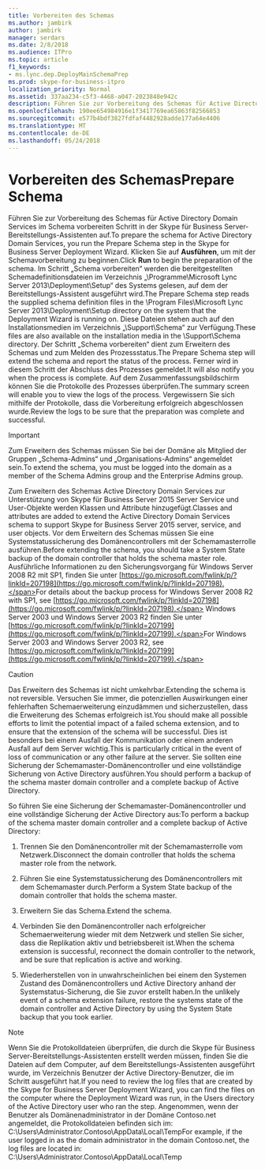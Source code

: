 ```yaml
---
title: Vorbereiten des Schemas
ms.author: jambirk
author: jambirk
manager: serdars
ms.date: 2/8/2018
ms.audience: ITPro
ms.topic: article
f1_keywords:
- ms.lync.dep.DeployMainSchemaPrep
ms.prod: skype-for-business-itpro
localization_priority: Normal
ms.assetid: 337aa234-c5f3-4468-a047-2023848e942c
description: Führen Sie zur Vorbereitung des Schemas für Active Directory Domain Services im Schema vorbereiten Schritt in der Skype für Business Server-Bereitstellungs-Assistenten auf. Klicken Sie auf Ausführen, um die Vorbereitung des Schemas beginnen. Der Schritt Schema vorbereiten liest Definitionsdateien bereitgestellte Schema in das Verzeichnis/Program Files/Microsoft Lync Server 2013/Bereitstellung/Setup auf dem System, das den Bereitstellungs-Assistenten ausgeführt wird. Diese Dateien sind auch verfügbar, auf dem Installationsmedium im Verzeichnis Support-Schema. Der Schritt „Schema vorbereiten“ dient zum Erweitern des Schemas und zum Melden des Prozessstatus. Ferner wird in diesem Schritt der Abschluss des Prozesses gemeldet. Auf dem Zusammenfassungsbildschirm können Sie die Protokolle des Prozesses überprüfen. Vergewissern Sie sich mithilfe der Protokolle, dass die Vorbereitung erfolgreich abgeschlossen wurde.
ms.openlocfilehash: 190ee654984916e1f3417769ea65863f82566853
ms.sourcegitcommit: e577b4bdf3827fdfaf4482928adde177a64e4406
ms.translationtype: MT
ms.contentlocale: de-DE
ms.lasthandoff: 05/24/2018
---
```

# <a name="prepare-schema"></a><span data-ttu-id="e05c3-110">Vorbereiten des Schemas</span><span class="sxs-lookup"><span data-stu-id="e05c3-110">Prepare Schema</span></span>
 
<span data-ttu-id="e05c3-111">Führen Sie zur Vorbereitung des Schemas für Active Directory Domain Services im Schema vorbereiten Schritt in der Skype für Business Server-Bereitstellungs-Assistenten auf.</span><span class="sxs-lookup"><span data-stu-id="e05c3-111">To prepare the schema for Active Directory Domain Services, you run the Prepare Schema step in the Skype for Business Server Deployment Wizard.</span></span> <span data-ttu-id="e05c3-112">Klicken Sie auf **Ausführen**, um mit der Schemavorbereitung zu beginnen.</span><span class="sxs-lookup"><span data-stu-id="e05c3-112">Click **Run** to begin the preparation of the schema.</span></span> <span data-ttu-id="e05c3-113">Im Schritt „Schema vorbereiten“ werden die bereitgestellten Schemadefinitionsdateien im Verzeichnis „\Programme\Microsoft Lync Server 2013\Deployment\Setup“ des Systems gelesen, auf dem der Bereitstellungs-Assistent ausgeführt wird.</span><span class="sxs-lookup"><span data-stu-id="e05c3-113">The Prepare Schema step reads the supplied schema definition files in the \Program Files\Microsoft Lync Server 2013\Deployment\Setup directory on the system that the Deployment Wizard is running on.</span></span> <span data-ttu-id="e05c3-114">Diese Dateien stehen auch auf den Installationsmedien im Verzeichnis „\Support\Schema“ zur Verfügung.</span><span class="sxs-lookup"><span data-stu-id="e05c3-114">These files are also available on the installation media in the \Support\Schema directory.</span></span> <span data-ttu-id="e05c3-115">Der Schritt „Schema vorbereiten“ dient zum Erweitern des Schemas und zum Melden des Prozessstatus.</span><span class="sxs-lookup"><span data-stu-id="e05c3-115">The Prepare Schema step will extend the schema and report the status of the process.</span></span> <span data-ttu-id="e05c3-116">Ferner wird in diesem Schritt der Abschluss des Prozesses gemeldet.</span><span class="sxs-lookup"><span data-stu-id="e05c3-116">It will also notify you when the process is complete.</span></span> <span data-ttu-id="e05c3-117">Auf dem Zusammenfassungsbildschirm können Sie die Protokolle des Prozesses überprüfen.</span><span class="sxs-lookup"><span data-stu-id="e05c3-117">The summary screen will enable you to view the logs of the process.</span></span> <span data-ttu-id="e05c3-118">Vergewissern Sie sich mithilfe der Protokolle, dass die Vorbereitung erfolgreich abgeschlossen wurde.</span><span class="sxs-lookup"><span data-stu-id="e05c3-118">Review the logs to be sure that the preparation was complete and successful.</span></span>
  
> [!IMPORTANT]
> <span data-ttu-id="e05c3-119">Zum Erweitern des Schemas müssen Sie bei der Domäne als Mitglied der Gruppen „Schema-Admins“ und „Organisations-Admins“ angemeldet sein.</span><span class="sxs-lookup"><span data-stu-id="e05c3-119">To extend the schema, you must be logged into the domain as a member of the Schema Admins group and the Enterprise Admins group.</span></span> 
  
<span data-ttu-id="e05c3-120">Zum Erweitern des Schemas Active Directory Domain Services zur Unterstützung von Skype für Business Server 2015 Server Service und User-Objekte werden Klassen und Attribute hinzugefügt.</span><span class="sxs-lookup"><span data-stu-id="e05c3-120">Classes and attributes are added to extend the Active Directory Domain Services schema to support Skype for Business Server 2015 server, service, and user objects.</span></span> <span data-ttu-id="e05c3-121">Vor dem Erweitern des Schemas müssen Sie eine Systemstatussicherung des Domänencontrollers mit der Schemamasterrolle ausführen.</span><span class="sxs-lookup"><span data-stu-id="e05c3-121">Before extending the schema, you should take a System State backup of the domain controller that holds the schema master role.</span></span> <span data-ttu-id="e05c3-122">Ausführliche Informationen zu den Sicherungsvorgang für Windows Server 2008 R2 mit SP1, finden Sie unter [https://go.microsoft.com/fwlink/p/?linkId=207198](https://go.microsoft.com/fwlink/p/?linkId=207198).</span><span class="sxs-lookup"><span data-stu-id="e05c3-122">For details about the backup process for Windows Server 2008 R2 with SP1, see [https://go.microsoft.com/fwlink/p/?linkId=207198](https://go.microsoft.com/fwlink/p/?linkId=207198).</span></span> <span data-ttu-id="e05c3-123">Windows Server 2003 und Windows Server 2003 R2 finden Sie unter [https://go.microsoft.com/fwlink/p/?linkId=207199](https://go.microsoft.com/fwlink/p/?linkId=207199).</span><span class="sxs-lookup"><span data-stu-id="e05c3-123">For Windows Server 2003 and Windows Server 2003 R2, see [https://go.microsoft.com/fwlink/p/?linkId=207199](https://go.microsoft.com/fwlink/p/?linkId=207199).</span></span>
  
> [!CAUTION]
> <span data-ttu-id="e05c3-124">Das Erweitern des Schemas ist nicht umkehrbar.</span><span class="sxs-lookup"><span data-stu-id="e05c3-124">Extending the schema is not reversible.</span></span> <span data-ttu-id="e05c3-125">Versuchen Sie immer, die potenziellen Auswirkungen einer fehlerhaften Schemaerweiterung einzudämmen und sicherzustellen, dass die Erweiterung des Schemas erfolgreich ist.</span><span class="sxs-lookup"><span data-stu-id="e05c3-125">You should make all possible efforts to limit the potential impact of a failed schema extension, and to ensure that the extension of the schema will be successful.</span></span> <span data-ttu-id="e05c3-126">Dies ist besonders bei einem Ausfall der Kommunikation oder einem anderen Ausfall auf dem Server wichtig.</span><span class="sxs-lookup"><span data-stu-id="e05c3-126">This is particularly critical in the event of loss of communication or any other failure at the server.</span></span> <span data-ttu-id="e05c3-127">Sie sollten eine Sicherung der Schemamaster-Domänencontroller und eine vollständige Sicherung von Active Directory ausführen.</span><span class="sxs-lookup"><span data-stu-id="e05c3-127">You should perform a backup of the schema master domain controller and a complete backup of Active Directory.</span></span> 
  
<span data-ttu-id="e05c3-128">So führen Sie eine Sicherung der Schemamaster-Domänencontroller und eine vollständige Sicherung der Active Directory aus:</span><span class="sxs-lookup"><span data-stu-id="e05c3-128">To perform a backup of the schema master domain controller and a complete backup of Active Directory:</span></span>
  
1. <span data-ttu-id="e05c3-129">Trennen Sie den Domänencontroller mit der Schemamasterrolle vom Netzwerk.</span><span class="sxs-lookup"><span data-stu-id="e05c3-129">Disconnect the domain controller that holds the schema master role from the network.</span></span>
    
2. <span data-ttu-id="e05c3-130">Führen Sie eine Systemstatussicherung des Domänencontrollers mit dem Schemamaster durch.</span><span class="sxs-lookup"><span data-stu-id="e05c3-130">Perform a System State backup of the domain controller that holds the schema master.</span></span>
    
3. <span data-ttu-id="e05c3-131">Erweitern Sie das Schema.</span><span class="sxs-lookup"><span data-stu-id="e05c3-131">Extend the schema.</span></span>
    
4. <span data-ttu-id="e05c3-132">Verbinden Sie den Domänencontroller nach erfolgreicher Schemaerweiterung wieder mit dem Netzwerk und stellen Sie sicher, dass die Replikation aktiv und betriebsbereit ist.</span><span class="sxs-lookup"><span data-stu-id="e05c3-132">When the schema extension is successful, reconnect the domain controller to the network, and be sure that replication is active and working.</span></span>
    
5. <span data-ttu-id="e05c3-133">Wiederherstellen von in unwahrscheinlichen bei einem den Systemen Zustand des Domänencontrollers und Active Directory anhand der Systemstatus-Sicherung, die Sie zuvor erstellt haben.</span><span class="sxs-lookup"><span data-stu-id="e05c3-133">In the unlikely event of a schema extension failure, restore the systems state of the domain controller and Active Directory by using the System State backup that you took earlier.</span></span>
    
> [!NOTE]
> <span data-ttu-id="e05c3-134">Wenn Sie die Protokolldateien überprüfen, die durch die Skype für Business Server-Bereitstellungs-Assistenten erstellt werden müssen, finden Sie die Dateien auf dem Computer, auf dem Bereitstellungs-Assistenten ausgeführt wurde, im Verzeichnis Benutzer der Active Directory-Benutzer, die im Schritt ausgeführt hat.</span><span class="sxs-lookup"><span data-stu-id="e05c3-134">If you need to review the log files that are created by the Skype for Business Server Deployment Wizard, you can find the files on the computer where the Deployment Wizard was run, in the Users directory of the Active Directory user who ran the step.</span></span> <span data-ttu-id="e05c3-135">Angenommen, wenn der Benutzer als Domänenadministrator in der Domäne Contoso.net angemeldet, die Protokolldateien befinden sich im: C:\Users\Administrator.Contoso\AppData\Local\Temp</span><span class="sxs-lookup"><span data-stu-id="e05c3-135">For example, if the user logged in as the domain administrator in the domain Contoso.net, the log files are located in: C:\Users\Administrator.Contoso\AppData\Local\Temp</span></span> 
  

